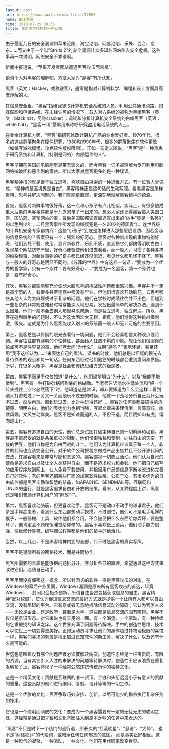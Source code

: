 ```yaml
---
layout: post
url: https://www.huxiu.com/article/17898
name: NO1陈刚
time: 2013-07-29 08:35
title: 我对黑客精神的一些认知
---
```

由于最近几日的安全漏洞如苹果沦陷、淘宝沦陷、网易沦陷、乐蜂、百合、京东……而又由于一个叫"Struts 2"的安全漏洞让众多知名网站陷入安全危机。这些事再一次说明，网络安全不靠谱啊。

新闻中报道说，“苹果开发者网站遭遇黑客攻击而宕机”。

谈谈个人对黑客的理解吧，方便大家对“黑客”有所认知。

黑客（英文：Hacker，或称骇客），通常是指对计算机科学、编程和设计方面具高度理解的人。

在信息安全里，“黑客”指研究智取计算机安全系统的人员。利用公共通讯网路，如互联网和电话系统，在未经许可的情况下，载入对方系统的被称为黑帽黑客（英文：black hat，另称cracker）；调试和分析计算机安全系统的白帽黑客（英语：white hat）。“黑客一词”最早用来称呼研究盗用电话系统的人士。

在业余计算机方面，“黑客”指研究修改计算机产品的业余爱好者。1970年代，很多的这些群落聚焦在硬件研究，1980和1990年代，很多的群落聚焦在软件更改（如编写游戏模组、攻克软件版权限制）。正如一句定义所说，“黑客”是“一种热衷于研究系统和计算机（特别是网络）内部运作的人”。

黑客早期在美国的电脑圈里是带有褒义的，而今黑客一词多被理解为专门利用电脑网络搞破坏和恶作剧的家伙。所以大家对黑客更多的是一种误读。

黑客精神指的就是善于独立思考、喜欢自由探索的一种思维方式。有一位哲人曾说过，“精神的最高境界是自由”，黑客精神正是这句话的生动写照。看看黑客是怎样看待、思考并解决问题的，我们就能更直观、更深刻地理解黑客精神的蕴涵。

首先，黑客对新鲜事物很好奇，这一点和小孩子有点儿相似。实际上，有很多酿成重大后果的黑客事件都是十几岁的孩子干出来的。想必大家还记得黑客侵入美国白宫、国防部、空军网站的事，最后美国联邦调查局追查出来的“凶手”竟是一名16岁的以色列少年；二月黑客事件所发现的嫌疑犯是一名20岁的德国青年。连世界级的计算机安全专家都纳闷：这些“小孩子”到底是怎样进入那些层层设防、固若金汤的信息系统的？答案只有一个：强烈的好奇心。黑客对各种新出现的事物特别好奇，他们到处下载、使用、测评新软件，乐此不疲，直到把它们都搞得明明白白；发现某个网站防守严密，好奇心便驱使他们进去看看。而一般人，习惯了各种各样的纷杂琐事，对新鲜事物的好奇心都已经逐渐消退，看见什么都见怪不怪了。黑客与一般人的好奇心是明显不同的。《苏菲的世界》中有这样一句话：“要成为一个优秀的哲学家，只有一个条件：要有好奇心……”要成为一名黑客，第一个条件也是：要有好奇心。

其次，黑客对那些能够充分调动大脑思考的挑战性问题都很感兴趣。黑客并不一定是高学历的人，有很多甚至连高中都没有毕业，但他们很喜欢开动脑筋，去思考那些其他人认为太麻烦或过于复杂的问题。他们在学校时成绩往往并不出色，但碰到一些复杂的非常规性难题时常常能深入地思考，发掘出最简单的解决办法。遇到什么困难，他们一般不会去别人那里寻求帮助，而是独立思考、独立解决。所以，黑客在碰到棘手的问题时，不认为这太困难太无聊，相反，他们觉得这种挑战很刺激，很爽。这就是为什么黑客能攻入别人的系统而一般人却无计可施的主要原因。

第三，黑客总是以怀疑的眼光去看待一切问题，他们不会轻易相信某种观点或论调。黑客往往都有鲜明的个性特征，甚至给人狂放不羁的印象。想让他们信服你的论点可不是件容易的事，他们老爱问“为什么”，或用“是吗？”表示怀疑，甚至还用“我不这样认为……”来表达自己的看法。读书的时候，他们总是以怀疑的眼光去看待作者的观点和每一句话。任何东西经过他们脑筋的时候都会遭到盘问和质疑。所以，在很多人眼中，黑客是社会和传统思维方式的叛逆者。

第四，黑客不满足于仅仅知道“是什么”，他们渴望明白“为什么”，以及“我能不能做到”。黑客有一种打破砂锅问到底的黏糊劲。当老师告诉他水往低处流和“把一个砖头抛往上空它必然落下”时，他知道这是常识，却非要知道为什么会这样；看到别人打游戏过了一关又一关而他玩不过去的时候，他就一个劲地分析自己为什么玩不过去，然后再玩，直到玩过去，比对手玩得还好……黑客对任何事都要搞得清清楚楚、明明白白，他们的表达能力也相当强，写起文章来条理清晰，言简意赅，幽默风趣，文风生动优美。黑客不是知难而退的人，不但不退，而且明知山有虎，偏向虎山行。

第五，黑客有追求自由的天性，他们总是试图打破束缚自己的一切羁绊和枷锁。黑客最不能忍受的就是条条框框的限制，他们憎恨独裁和专制，向往自由的天空，开放的世界，他们自称是为自由而战的斗士。他们认为计算机应该属于每一个人，软件的代码也应该完全公开。对于软件公司把程序做成产品出售并且不公开源代码的做法，在黑客看来是非常卑鄙和恶劣的。黑客鄙视一切商业活动，他们认为自己的使命是追求自由以及让全人类获得自由，而不是追求权力和金钱。他们把自己编写的应用程序放到网上，让人免费下载使用，并根据用户反馈信息不断地改进和完善自己的软件；有的黑客还把某些厂商的加密软件破解，公布于众。有很多优秀的自由软件都是黑客辛勤和智慧的结晶，如APACHE、SENDMAIL等。互联网和LINUX的盛行，就是黑客追求自由和开放的结果。看来，从某种程度上讲，黑客还是咱们普通计算机用户的“解放军”。

第六，黑客喜欢动脑筋，但更喜欢动手。黑客可不是动口不动手的谦谦君子，他们多是手痒症患者，看到什么东西都想动手摸摸。不过别怕，他们可不是毛手毛脚的猴子，一般器械、工具、软件他们都会用，不会随便把什么东西给你弄坏，要是整坏了，他肯定会不顾吃饭睡觉给你修的。黑客不喜欢纸上谈兵，他们动手能力很强，像维修计算机、编写调试程序都是他们的拿手的绝活儿。

当然，以上几点，不是黑客精神内涵的全部，只不过是黑客的真实写照。

黑客不是通晓所有的网络技术，而是共同协作。

黑客所需要的素质是能够把问题拆分开，并分析各自的原理，希望通过这种方式来改进它们。必须自己动手。

黑客里面没有保密这一概念，所以封闭式的软件一直是黑客攻击的对象，在Windows的幕后产业里面，Windows漏洞是原来所有黑客攻击的首选，毕竟Windows……封闭只会扼杀创新，所谓自由当然包括获取信息的自由。黑客精神“反对权威”，它认为促进信息交流的最好方式就是提供一个让所有人都可以自由交流，没有阻碍的平台。它有意或者无意地拆除信息流动的障碍；它认为官僚主义——无论是企业，还是政府，甚至是大学，这些都是信息交流的固有障碍。黑客不仅仅是意识形态。对它来说也有实用的一面。有一个渴望、一个驱动。有一种持续的乞求被挠的知识之痒。这个世界充满了问题等待解决。手中的创造性思维、技术可以使世上一切变得更美好。正如运动员寻求让他们的身体超过其物理极限的喜悦一样，黑客们寻求的刺激是推出超过已知软件的新工具、解决了什么，以及还有什么是可能的。

但这也意味着没有哪个问题应该必须被解决两次。创造性思维是一种宝贵的、有限的资源，当有其它引人入胜的未解决的问题等待解决时，创造性不应该浪费在重复发明轮子上。黑客体现了一种经常公然违抗传统范例的独特文化。

这是一个精英文化：贡献是互联网的唯一货币。金钱和头衔远远小于有意义的贡献的重量，这些贡献即他们进行编码、复制、设计等等的一切工作。

这是一个优雅的文化：黑客争取巧妙安排、创新，以尽可能少的指令执行复杂任务的技术。

它也是一个聪明而顽皮的文化：要成为一个黑客需要有一定的无忧无虑的聪明之处，这经常是通过把才智和文化基因注入到原本乏味的任务中来表达的。

“黑客”不只是时下一个热门的流行语，即长久的“摇滚明星”、“忍者”、“大师”。 也不是“网络犯罪”的代名词，或暗示任何任何邪恶的意图。 而是事实正好相反。这是一种风气的凝聚、一种驱动、一种文化。他们在用代码来改变世界。


